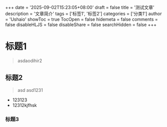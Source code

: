 +++
date = '2025-09-02T15:23:05+08:00'
draft = false
title = '测试文章'
description = '文章简介'
tags = ['标签1', '标签2']
categories = ['分类1']
author = 'Ushaio'
showToc = true
TocOpen = false
hidemeta = false
comments = false
disableHLJS = false
disableShare = false
searchHidden = false
+++

# 标题1

> asdaodihir2

## 标题2

> asd asd1231

- 123123
- 12312kjfhsk

### 标题3